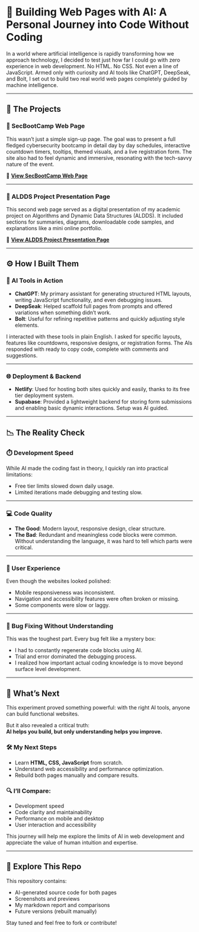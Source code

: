# 🧠 Building Web Pages with AI: A Personal Journey into Code Without Coding

In a world where artificial intelligence is rapidly transforming how we approach technology, I decided to test just how far I could go with zero experience in web development. No HTML. No CSS. Not even a line of JavaScript. Armed only with curiosity and AI tools like ChatGPT, DeepSeak, and Bolt, I set out to build two real world web pages completely guided by machine intelligence.

---

## 🚀 The Projects

### 🔐 SecBootCamp Web Page

This wasn’t just a simple sign-up page. The goal was to present a full fledged cybersecurity bootcamp in detail day by day schedules, interactive countdown timers, tooltips, themed visuals, and a live registration form. The site also had to feel dynamic and immersive, resonating with the tech-savvy nature of the event.

🔗 [**View SecBootCamp Web Page**](https://secboot-camp.netlify.app/)

---

### 📘 ALDDS Project Presentation Page

This second web page served as a digital presentation of my academic project on Algorithms and Dynamic Data Structures (ALDDS). It included sections for summaries, diagrams, downloadable code samples, and explanations like a mini online portfolio.

🔗 [**View ALDDS Project Presentation Page**](https://alsd-s2-project.netlify.app)

---

## ⚙️ How I Built Them

### 🤖 AI Tools in Action

- **ChatGPT**: My primary assistant for generating structured HTML layouts, writing JavaScript functionality, and even debugging issues.
- **DeepSeak**: Helped scaffold full pages from prompts and offered variations when something didn’t work.
- **Bolt**: Useful for refining repetitive patterns and quickly adjusting style elements.

I interacted with these tools in plain English. I asked for specific layouts, features like countdowns, responsive designs, or registration forms. The AIs responded with ready to copy code, complete with comments and suggestions.

---

### 🌐 Deployment & Backend

- **Netlify**: Used for hosting both sites quickly and easily, thanks to its free tier deployment system.
- **Supabase**: Provided a lightweight backend for storing form submissions and enabling basic dynamic interactions. Setup was AI guided.

---

## 📉 The Reality Check

### ⏱️ Development Speed

While AI made the coding fast in theory, I quickly ran into practical limitations:
- Free tier limits slowed down daily usage.
- Limited iterations made debugging and testing slow.

---

### 💻 Code Quality

- **The Good**: Modern layout, responsive design, clear structure.
- **The Bad**: Redundant and meaningless code blocks were common. Without understanding the language, it was hard to tell which parts were critical.

---

### 📱 User Experience

Even though the websites looked polished:
- Mobile responsiveness was inconsistent.
- Navigation and accessibility features were often broken or missing.
- Some components were slow or laggy.

---

### 🐞 Bug Fixing Without Understanding

This was the toughest part. Every bug felt like a mystery box:
- I had to constantly regenerate code blocks using AI.
- Trial and error dominated the debugging process.
- I realized how important actual coding knowledge is to move beyond surface level development.

---

## 🧭 What’s Next

This experiment proved something powerful: with the right AI tools, anyone can build functional websites.

But it also revealed a critical truth:  
**AI helps you build, but only understanding helps you improve.**

### 🛠️ My Next Steps

- Learn **HTML, CSS, JavaScript** from scratch.
- Understand web accessibility and performance optimization.
- Rebuild both pages manually and compare results.

### 🔍 I’ll Compare:
- Development speed  
- Code clarity and maintainability  
- Performance on mobile and desktop  
- User interaction and accessibility  

This journey will help me explore the limits of AI in web development and appreciate the value of human intuition and expertise.

---

## 📂 Explore This Repo

This repository contains:
- AI-generated source code for both pages
- Screenshots and previews
- My markdown report and comparisons
- Future versions (rebuilt manually)

Stay tuned and feel free to fork or contribute!

